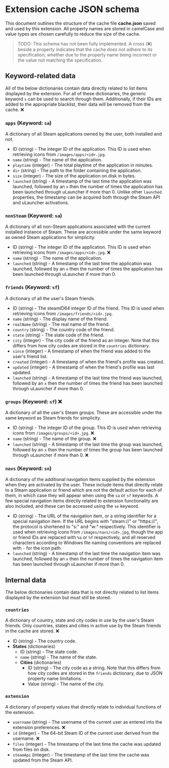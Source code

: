 # Extension cache JSON schema

This document outlines the structure of the cache file **cache.json** saved and used by this extension. All property names are stored in camelCase and value types are chosen carefully to reduce the size of the cache.

> TODO: This schema has not been fully implemented. A cross (❌) beside a property indicates that the cache does not adhere to its specification, whether due to the property name being incorrect or the value not matching the specification.

## Keyword-related data

All of the below dictionaries contain data directly related to list items displayed by the extension. For all of these dictionaries, the generic keyword `s` can be used to search through them. Additionally, if their IDs are added to the appropriate blacklist, their data will be removed from the cache. ❌

### `apps` (Keyword: `sa`)

A dictionary of all Steam applications owned by the user, both installed and not.

- ID (string) - The integer ID of the application. This ID is used when retrieving icons from `/images/apps/<id>.jpg`.
- `name` (string) - The name of the application.
- `playtime` (integer) - The total playtime of the application in minutes.
- `dir` (string) - The path to the folder containing the application.
- `size` (integer) - The size of the application on disk in bytes.
- `launched` (string) - A timestamp of the last time the application was launched, followed by an `x` then the number of times the application has been launched through uLauncher if more than 0. Unlike other `launched` properties, the timestamp can be acquired both through the Steam API and uLauncher activations.

### `nonSteam` (Keyword: `sa`)

A dictionary of all non-Steam applications associated with the current installed instance of Steam. These are accessible under the same keyword as owned Steam applications for simplicity.

- ID (string) - The integer ID of the application. This ID is used when retrieving icons from `/images/apps/<id>.jpg`. ❌
- `name` (string) - The name of the application.
- `launched` (string) - A timestamp of the last time the application was launched, followed by an `x` then the number of times the application has been launched through uLauncher if more than 0.

### `friends` (Keyword: `sf`)

A dictionary of all the user's Steam friends.

- ID (string) - The steamID64 integer ID of the friend. This ID is used when retrieving icons from `/images/friends/<id>.jpg`.
- `name` (string) - The display name of the friend.
- `realName` (string) - The real name of the friend.
- `country` (string) - The country code of the friend.
- `state` (string) - The state code of the friend.
- `city` (integer) - The city code of the friend as an integer. Note that this differs from how city codes are stored in the `countries` dictionary.
- `since` (integer) - A timestamp of when the friend was added to the user's friend list.
- `created` (integer) - A timestamp of when the friend's profile was created.
- `updated` (integer) - A timestamp of when the friend's profile was last updated.
- `launched` (string) - A timestamp of the last time the friend was launched, followed by an `x` then the number of times the friend has been launched through uLauncher if more than 0.

### `groups` (Keyword: `sf`) ❌

A dictionary of all the user's Steam groups. These are accessible under the same keyword as Steam friends for simplicity.

- ID (string) - The integer ID of the group. This ID is used when retrieving icons from `/images/groups/<id>.jpg`. ❌
- `name` (string) - The name of the group. ❌
- `launched` (string) - A timestamp of the last time the group was launched, followed by an `x` then the number of times the group has been launched through uLauncher if more than 0. ❌

### `navs` (Keyword: `sn`)

A dictionary of the additional navigation items supplied by the extension when they are activated by the user. These include items that directly relate to a Steam application or friend which are not the default action for each of them, in which case they will appear when using the `sa` or `sf` keywords. A few special navigation items directly related to extension functionality are also included, and these can be accessed using the `se` keyword.

- ID (string) - The URL of the navigation item, or a string identifier for a special navigation item. If the URL begins with "steam://" or "https://", the protocol is shortened to "s:" and "w:" respectively. This identifier is used when retrieving icons from `/images/navs/<id>.jpg`, though the app or friend IDs are replaced with `%a` or `%f` respectively, and all reserved characters according to Windows file naming conventions are replaced with `-` for the icon path.
- `launched` (string) - A timestamp of the last time the navigation item was launched, followed by an `x` then the number of times the navigation item has been launched through uLauncher if more than 0.

## Internal data

The below dictionaries contain data that is not directly related to list items displayed by the extension but must still be stored.

### `countries`

A dictionary of country, state and city codes in use by the user's Steam friends. Only countries, states and cities in active use by the Steam friends in the cache are stored. ❌

- ID (string) - The country code.
- **States** (dictionaries)
    - ID (string) - The state code.
    - `name` (string) - The name of the state.
    - **Cities** (dictionaries)
        - ID (string) - The city code as a string. Note that this differs from how city codes are stored in the `friends` dictionary, due to JSON property name limitations.
        - Value (string) - The name of the city.

### `extension`

A dictionary of property values that directly relate to individual functions of the extension.

- `username` (string) - The username of the current user as entered into the extension preferences. ❌
- `id` (integer) - The 64-bit Steam ID of the current user derived from the username. ❌
- `files` (integer) - The timestamp of the last time the cache was updated from files on disk.
- `steamApi` (integer) - The timestamp of the last time the cache was updated from the Steam API.
